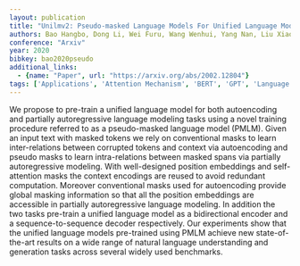 ```yaml
---
layout: publication
title: "Unilmv2: Pseudo-masked Language Models For Unified Language Model Pre-training"
authors: Bao Hangbo, Dong Li, Wei Furu, Wang Wenhui, Yang Nan, Liu Xiaodong, Wang Yu, Piao Songhao, Gao Jianfeng, Zhou Ming, Hon Hsiao-wuen
conference: "Arxiv"
year: 2020
bibkey: bao2020pseudo
additional_links:
  - {name: "Paper", url: "https://arxiv.org/abs/2002.12804"}
tags: ['Applications', 'Attention Mechanism', 'BERT', 'GPT', 'Language Modeling', 'Masked Language Model', 'Model Architecture', 'Pretraining Methods', 'Training Techniques', 'Transformer']
---
```

We propose to pre-train a unified language model for both autoencoding and partially autoregressive language modeling tasks using a novel training procedure referred to as a pseudo-masked language model (PMLM). Given an input text with masked tokens we rely on conventional masks to learn inter-relations between corrupted tokens and context via autoencoding and pseudo masks to learn intra-relations between masked spans via partially autoregressive modeling. With well-designed position embeddings and self-attention masks the context encodings are reused to avoid redundant computation. Moreover conventional masks used for autoencoding provide global masking information so that all the position embeddings are accessible in partially autoregressive language modeling. In addition the two tasks pre-train a unified language model as a bidirectional encoder and a sequence-to-sequence decoder respectively. Our experiments show that the unified language models pre-trained using PMLM achieve new state-of-the-art results on a wide range of natural language understanding and generation tasks across several widely used benchmarks.
